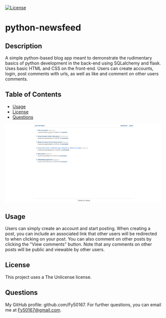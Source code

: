 [![License](https://img.shields.io/badge/license-Unlicense-blue.svg)](http://unlicense.org/)

# python-newsfeed

## Description

A simple python-based blog app meant to demonstrate the rudimentary basics of python development in the back-end using SQLalchemy and flask. Uses basic HTML and CSS on the front-end. Users can create accounts, login, post comments with urls, as well as like and comment on other users comments.

## Table of Contents
- [Usage](#usage)
- [License](#license)
- [Questions](#questions)

![Tech Newsfeed](/tech-newsfeed.jpeg)

## Usage

Users can simply create an account and start posting. When creating a post, you can include an associated link that other users will be redirected to when clicking on your post. You can also comment on other posts by clicking the "View comments" button. Note that any comments on other posts will be public and viewable by other users.

## License

This project uses a The Unlicense license.

## Questions

My GitHub profile: github.com/Fy50167.
For further questions, you can email me at Fy50167@gmail.com.